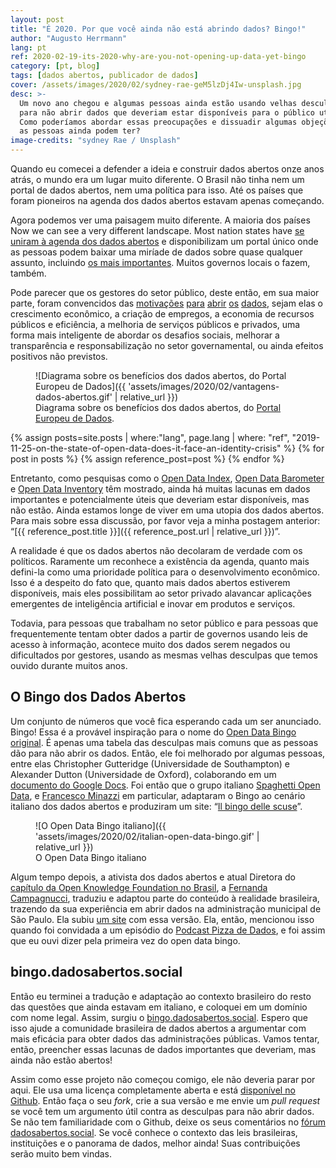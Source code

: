 ```yaml
---
layout: post
title: "É 2020. Por que você ainda não está abrindo dados? Bingo!"
author: "Augusto Herrmann"
lang: pt
ref: 2020-02-19-its-2020-why-are-you-not-opening-up-data-yet-bingo
category: [pt, blog]
tags: [dados abertos, publicador de dados]
cover: /assets/images/2020/02/sydney-rae-geM5lzDj4Iw-unsplash.jpg
desc: >-
  Um novo ano chegou e algumas pessoas ainda estão usando velhas desculpas
  para não abrir dados que deveriam estar disponíveis para o público utilizar.
  Como poderíamos abordar essas preocupações e dissuadir algumas objeções que
  as pessoas ainda podem ter?
image-credits: "sydney Rae / Unsplash"
---
```


Quando eu comecei a defender a ideia e construir dados abertos onze anos
atrás, o mundo era um lugar muito diferente. O Brasil não tinha nem um portal
de dados abertos, nem uma política para isso. Até os países que foram
pioneiros na agenda dos dados abertos estavam apenas começando.

Agora podemos ver uma paisagem muito diferente. A maioria dos países
Now we can see a very different landscape. Most nation states have
[se uniram à agenda dos dados abertos](https://opendatacharter.net/) e
disponibilizam um portal único onde as pessoas podem baixar uma miríade
de dados sobre quase qualquer assunto, incluindo
[os mais importantes](https://index.okfn.org/place/). Muitos governos
locais o fazem, também.

Pode parecer que os gestores do setor público, deste então, em sua maior
parte, foram convencidos das
[motivações](https://opendatahandbook.org/guide/en/why-open-data/)
[para](https://okfn.org/opendata/why-open-data/)
[abrir](https://theodi.org/article/what-is-open-data-and-why-should-we-care/)
[os](https://kit.dados.gov.br/vantagens-dados-abertos/)
[dados](https://www.europeandataportal.eu/en/using-data/benefits-of-open-data),
sejam elas o crescimento econômico, a criação de empregos, a economia de
recursos públicos e eficiência, a melhoria de serviços públicos e privados,
uma forma mais inteligente de abordar os desafios sociais, melhorar a
transparência e responsabilização no setor governamental, ou ainda efeitos
positivos não previstos.

<figure markdown="1">
![Diagrama sobre os benefícios dos dados abertos, do Portal Europeu de Dados]({{ 'assets/images/2020/02/vantagens-dados-abertos.gif' | relative_url }})
<figcaption>Diagrama sobre os benefícios dos dados abertos, do <a href="https://www.europeandataportal.eu/en/using-data/benefits-of-open-data" target="_blank">Portal Europeu de Dados</a>.</figcaption>
</figure>

{% assign posts=site.posts | where:"lang", page.lang | where: "ref", "2019-11-25-on-the-state-of-open-data-does-it-face-an-identity-crisis" %}
{% for post in posts %}
{% assign reference_post=post %}
{% endfor %}

Entretanto, como pesquisas como o
[Open Data Index](https://index.okfn.org/place/),
[Open Data Barometer](https://opendatabarometer.org/?_year=2017&indicator=ODB)
e [Open Data Inventory](https://odin.opendatawatch.com/report/rankings) têm
mostrado, ainda há muitas lacunas em dados importantes e potencialmente úteis
que deveriam estar disponíveis, mas não estão. Ainda estamos longe de viver em
uma utopia dos dados abertos. Para mais sobre essa discussão, por favor veja a
minha postagem anterior:
“[{{ reference_post.title }}]({{ reference_post.url | relative_url }})”.

A realidade é que os dados abertos não decolaram de verdade com os políticos.
Raramente um reconhece a existência da agenda, quanto mais defini-la como uma
prioridade política para o desenvolvimento econômico. Isso é a despeito do
fato que, quanto mais dados abertos estiverem disponíveis, mais eles
possibilitam ao setor privado alavancar aplicações emergentes de inteligência
artificial e inovar em produtos e serviços.

Todavia, para pessoas que trabalham no setor público e para pessoas que
frequentemente tentam obter dados a partir de governos usando leis de
acesso à informação, acontece muito dos dados serem negados ou dificultados
por gestores, usando as mesmas velhas desculpas que temos ouvido durante
muitos anos.

## O Bingo dos Dados Abertos

Um conjunto de números que você fica esperando cada um ser anunciado. Bingo!
Essa é a provável inspiração para o nome do
[Open Data Bingo original](http://data.dev8d.org/devbingo/bingo.php?n=1&w=4&h=4&title=%22Open+Data+Excuse%22+Bingo&tag=%23openDataExcuses&statements=Terrorists+will+use+it%0D%0AData+Protection%0D%0ALawyers+want+a+custom+License%0D%0APoor+Quality%0D%0AThieves+will+use+it%0D%0AWe%27ll+get+spam%0D%0AIt%27s+not+very+interesting%0D%0AIt%27s+too+complicated%0D%0AThere%27s+no+API%0D%0AWhat+if+we+want+to+sell+it+later%0D%0AI+don%27t+mind%2C+but+someone+else+might%0D%0AIt%27s+too+big%0D%0AThere%27s+already+a+project+to...%0D%0APeople+may+misinterpret+the+data%0D%0AWe+might+want+to+use+it+in+a+paper%0D%0AWe+will+get+too+many+enquiries&rules=%3Cp%3EFor+open+data+teams%3B+print+out+a+copy+and+put+it+on+your+office+wall.+Cross+out+each+excuse+people+give+you.+There+are+no+prizes%2C+but+you+can+tweet+%22bingo!+%23openDataExcuses%22+if+you+think+it+might+make+you+feel+better*.%3C%2Fp%3E%0D%0A%0D%0A%3Cp+style%3D%27font-size%3A80%25%27%3E*+it+won%27t%3C%2Fp%3E).
É apenas uma tabela das desculpas mais comuns que as pessoas dão para não
abrir os dados. Então, ele foi melhorado por algumas pessoas, entre elas
Christopher Gutteridge (Universidade de Southampton) e Alexander Dutton
(Universidade de Oxford), colaborando em um
[documento do Google Docs](https://docs.google.com/document/d/1nDtHpnIDTY_G32EMJniXaOGBufjHCCk4VC9WGOf7jK4/edit#heading=h.kuxx5ny497m9).
Foi então que o grupo italiano
[Spaghetti Open Data](http://www.spaghettiopendata.org/), e
[Francesco Minazzi](https://twitter.com/digitjus) em particular, adaptaram
o Bingo ao cenário italiano dos dados abertos e produziram um site:
“[Il bingo delle scuse](http://gbonanome.github.io/opendatabingo/about.html)”.

<figure markdown="1">
![O Open Data Bingo italiano]({{ 'assets/images/2020/02/italian-open-data-bingo.gif' | relative_url }})
<figcaption>O Open Data Bingo italiano</figcaption>
</figure>

Algum tempo depois, a ativista dos dados abertos e atual Diretora do
[capítulo da Open Knowledge Foundation no Brasil](https://br.okfn.org/), a
[Fernanda Campagnucci](http://umdadoamais.com/), traduziu e adaptou parte do
conteúdo à realidade brasileira, trazendo da sua experiência em abrir dados na
administração municipal de São Paulo. Ela subiu
[um site](https://campagnucci.github.io/opendatabingo/) com essa versão. Ela,
então, mencionou isso quando foi convidada a um episódio do
[Podcast Pizza de Dados](http://umdadoamais.com/dados-do-ponto-de-vista-do-governo-pizza-de-dados/),
e foi assim que eu ouvi dizer pela primeira vez do open data bingo.

## bingo.dadosabertos.social

Então eu terminei a tradução e adaptação ao contexto brasileiro do resto das
questões que ainda estavam em italiano, e coloquei em um domínio com nome
legal. Assim, surgiu o [bingo.dadosabertos.social](https://bingo.dadosabertos.social/).
Espero que isso ajude a comunidade brasileira de dados abertos a argumentar
com mais eficácia para obter dados das administrações públicas. Vamos tentar,
então, preencher essas lacunas de dados importantes que deveriam, mas ainda
não estão abertos!

Assim como esse projeto não começou comigo, ele não deveria parar por aqui.
Ele usa uma licença completamente aberta e está
[disponível no Github](https://github.com/augusto-herrmann/opendatabingo).
Então faça o seu *fork*, crie a sua versão e me envie um *pull request* se
você tem um argumento útil contra as desculpas para não abrir dados. Se não
tem familiaridade com o Github, deixe os seus comentários no
[fórum dadosabertos.social](https://dadosabertos.social/t/e-2020-por-que-voce-ainda-nao-esta-abrindo-dados-bingo/213).
Se você conhece o contexto das leis brasileiras, instituições e o panorama de
dados, melhor ainda! Suas contribuições serão muito bem vindas.

